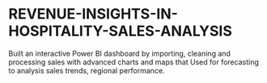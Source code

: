 # REVENUE-INSIGHTS-IN-HOSPITALITY-SALES-ANALYSIS
Built an interactive Power BI dashboard by importing, cleaning and processing sales with advanced charts and maps that Used for forecasting to analysis sales trends, regional performance.
